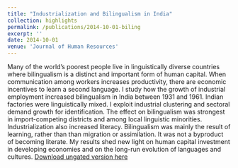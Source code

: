 ```yaml
---
title: "Industrialization and Bilingualism in India"
collection: highlights
permalink: /publications/2014-10-01-biling
excerpt: ''
date: 2014-10-01
venue: 'Journal of Human Resources'
---
```

Many of the world’s poorest people live in linguistically diverse countries where bilingualism is a distinct and important form of human capital.  When communication among workers increases productivity, there are economic incentives to learn a second language.  I study how the growth of industrial employment increased bilingualism in India between 1931 and 1961. Indian factories were linguistically mixed.  I exploit industrial clustering and sectoral demand growth for identification.  The effect on bilingualism was strongest in import-competing districts and among local linguistic minorities.  Industrialization also increased literacy.  Bilingualism was mainly the result of learning, rather than than migration or assimilation.  It was not a byproduct of becoming literate.  My results shed new light on human capital investment in developing economies and on the long-run evolution of languages and cultures.
[Download ungated version here](https://osf.io/preprints/socarxiv/js6z2/)
